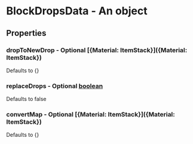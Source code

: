 

# BlockDropsData - An object



## Properties



### dropToNewDrop - Optional [{Material: ItemStack}]({Material: ItemStack})



Defaults to {}



### replaceDrops - Optional [boolean](boolean)



Defaults to false



### convertMap - Optional [{Material: ItemStack}]({Material: ItemStack})



Defaults to {}

